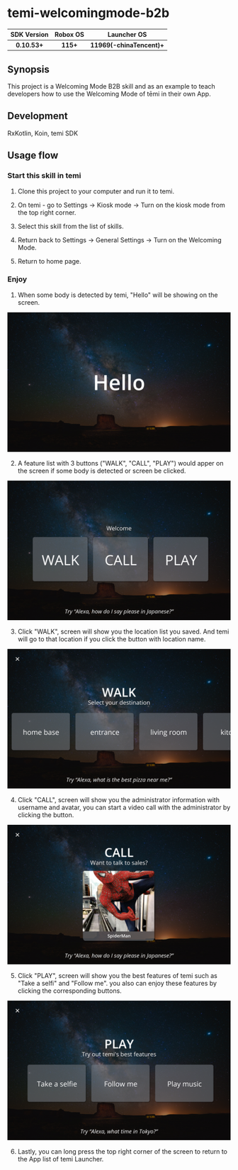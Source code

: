 # temi-welcomingmode-b2b

| SDK Version | Robox OS | Launcher OS |
|:-----------:|:--------:|:-----------:|
|<b>0.10.53+</b>|<b>115+</b>|<b>11969(-chinaTencent)+</b>|

## Synopsis
This project is a Welcoming Mode B2B skill and as an example to teach developers how to use the Welcoming Mode of tēmi in their own App.

## Development
RxKotlin, Koin, temi SDK

## Usage flow

### Start this skill in temi

1. Clone this project to your computer and run it to temi.

2. On temi - go to Settings -> Kiosk mode -> Turn on the kiosk mode from the top right corner.

3. Select this skill from the list of skills.

4. Return back to Settings -> General Settings -> Turn on the Welcoming Mode.

5. Return to home page.

### Enjoy

1. When some body is detected by temi, "Hello" will be showing on the screen.

  ![Hello](/captures/hello.png)

2. A feature list with 3 buttons ("WALK", "CALL", "PLAY") would apper on the screen if some body is detected or screen be clicked.

  ![Feature list](/captures/feature_list.png)

3. Click "WALK", screen will show you the location list you saved. And temi will go to that location if you click the button with location name.

  ![Walk](/captures/walk.png)

4. Click "CALL", screen will show you the administrator information with username and avatar, you can start a video call with the administrator by clicking the button.

  ![CALL](/captures/call.png)

5. Click "PLAY", screen will show you the best features of temi such as "Take a selfi" and "Follow me". you also can enjoy these features by clicking the corresponding buttons.

  ![PLAY](/captures/play.png)

6. Lastly, you can long press the top right corner of the screen to return to the App list of temi Launcher.
